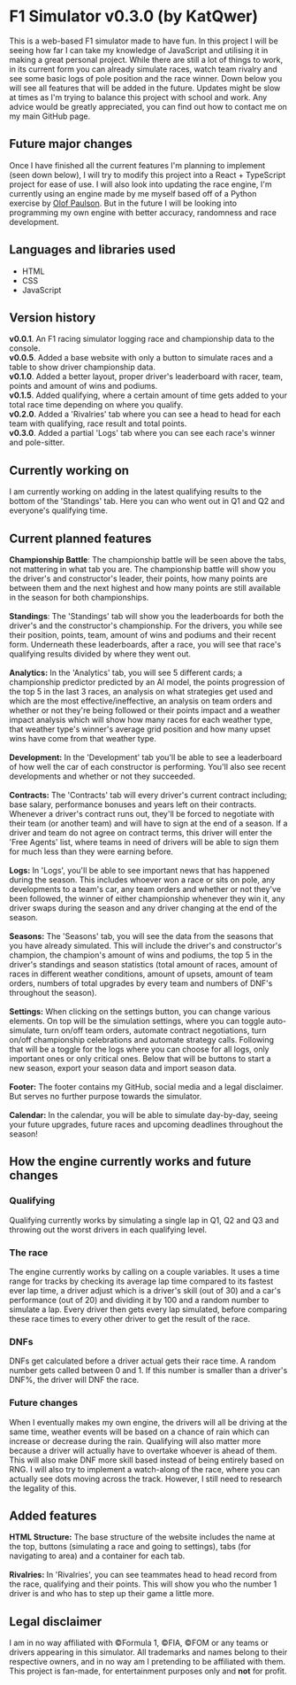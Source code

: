 # F1 Simulator v0.3.0 (by KatQwer)
This is a web-based F1 simulator made to have fun. In this project I will be seeing how far I can take my knowledge of JavaScript and utilising it in making a great personal project. While there are still a lot of things to work, in its current form you can already simulate races, watch team rivalry and see some basic logs of pole position and the race winner. Down below you will see all features that will be added in the future. Updates might be slow at times as I'm trying to balance this project with school and work. Any advice would be greatly appreciated, you can find out how to contact me on my main GitHub page.
## Future major changes
Once I have finished all the current features I'm planning to implement (seen down below), I will try to modify this project into a React + TypeScript project for ease of use. I will also look into updating the race engine, I'm currently using an engine made by me myself based off of a Python exercise by [Olof Paulson](https://scrimba.com/u0102m0). But in the future I will be looking into programming my own engine with better accuracy, randomness and race development.
## Languages and libraries used
- HTML
- CSS
- JavaScript
## Version history
**v0.0.1**. An F1 racing simulator logging race and championship data to the console. <br>
**v0.0.5**. Added a base website with only a button to simulate races and a table to show driver championship data. <br>
**v0.1.0**. Added a better layout, proper driver's leaderboard with racer, team, points and amount of wins and podiums. <br>
**v0.1.5**. Added qualifying, where a certain amount of time gets added to your total race time depending on where you qualify. <br>
**v0.2.0**. Added a 'Rivalries' tab where you can see a head to head for each team with qualifying, race result and total points. <br>
**v0.3.0**. Added a partial 'Logs' tab where you can see each race's winner and pole-sitter.
## Currently working on
I am currently working on adding in the latest qualifying results to the bottom of the 'Standings' tab. Here you can who went out in Q1 and Q2 and everyone's qualifying time.
## Current planned features
**Championship Battle**: The championship battle will be seen above the tabs, not mattering in what tab you are. The championship battle will show you the driver's and constructor's leader, their points, how many points are between them and the next highest and how many points are still available in the season for both championships. <br><br>
**Standings**: The 'Standings' tab will show you the leaderboards for both the driver's and the constructor's championship. For the drivers, you while see their position, points, team, amount of wins and podiums and their recent form. Underneath these leaderboards, after a race, you will see that race's qualifying results divided by where they went out. <br><br>
**Analytics:** In the 'Analytics' tab, you will see 5 different cards; a championship predictor predicted by an AI model, the points progression of the top 5 in the last 3 races, an analysis on what strategies get used and which are the most effective/ineffective, an analysis on team orders and whether or not they're being followed or their points impact and a weather impact analysis which will show how many races for each weather type, that weather type's winner's average grid position and how many upset wins have come from that weather type. <br><br>
**Development:** In the 'Development' tab you'll be able to see a leaderboard of how well the car of each constructor is performing. You'll also see recent developments and whether or not they succeeded. <br><br>
**Contracts:** The 'Contracts' tab will every driver's current contract including; base salary, performance bonuses and years left on their contracts. Whenever a driver's contract runs out, they'll be forced to negotiate with their team (or another team) and will have to sign at the end of a season. If a driver and team do not agree on contract terms, this driver will enter the 'Free Agents' list, where teams in need of drivers will be able to sign them for much less than they were earning before. <br><br>
**Logs:** In 'Logs', you'll be able to see important news that has happened during the season. This includes whoever won a race or sits on pole, any developments to a team's car, any team orders and whether or not they've been followed, the winner of either championship whenever they win it, any driver swaps during the season and any driver changing at the end of the season. <br><br>
**Seasons:** The 'Seasons' tab, you will see the data from the seasons that you have already simulated. This will include the driver's and constructor's champion, the champion's amount of wins and podiums, the top 5 in the driver's standings and season statistics (total amount of races, amount of races in different weather conditions, amount of upsets, amount of team orders, numbers of total upgrades by every team and numbers of DNF's throughout the season). <br><br>
**Settings:** When clicking on the settings button, you can change various elements. On top will be the simulation settings, where you can toggle auto-simulate, turn on/off team orders, automate contract negotiations, turn on/off championship celebrations and automate strategy calls. Following that will be a toggle for the logs where you can choose for all logs, only important ones or only critical ones. Below that will be buttons to start a new season, export your season data and import season data. <br><br>
**Footer:** The footer contains my GitHub, social media and a legal disclaimer. But serves no further purpose towards the simulator. <br><br>
**Calendar:** In the calendar, you will be able to simulate day-by-day, seeing your future upgrades, future races and upcoming deadlines throughout the season!
## How the engine currently works and future changes
### Qualifying
Qualifying currently works by simulating a single lap in Q1, Q2 and Q3 and throwing out the worst drivers in each qualifying level.
### The race
The engine currently works by calling on a couple variables. It uses a time range for tracks by checking its average lap time compared to its fastest ever lap time, a driver adjust which is a driver's skill (out of 30) and a car's performance (out of 20) and dividing it by 100 and a random number to simulate a lap. Every driver then gets every lap simulated, before comparing these race times to every other driver to get the result of the race.
### DNFs
DNFs get calculated before a driver actual gets their race time. A random number gets called between 0 and 1. If this number is smaller than a driver's DNF%, the driver will DNF the race.
### Future changes
When I eventually makes my own engine, the drivers will all be driving at the same time, weather events will be based on a chance of rain which can increase or decrease during the rain. Qualifying will also matter more because a driver will actually have to overtake whoever is ahead of them. This will also make DNF more skill based instead of being entirely based on RNG. I will also try to implement a watch-along of the race, where you can actually see dots moving across the track. However, I still need to research the legality of this.
## Added features
**HTML Structure:** The base structure of the website includes the name at the top, buttons (simulating a race and going to settings), tabs (for navigating to area) and a container for each tab. <br><br>
**Rivalries:** In 'Rivalries', you can see teammates head to head record from the race, qualifying and their points. This will show you who the number 1 driver is and who has to step up their game a little more.
## Legal disclaimer
I am in no way affiliated with &copy;Formula 1, &copy;FIA, &copy;FOM or any teams or drivers appearing in this simulator. All trademarks and names belong to their respective owners, and in no way am I pretending to be affiliated with them. This project is fan-made, for entertainment purposes only and **not** for profit.